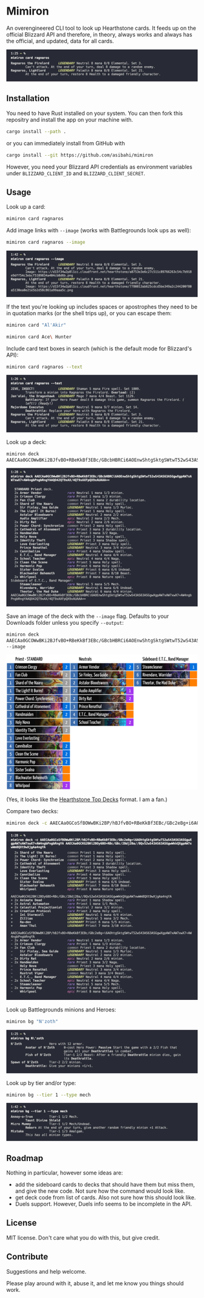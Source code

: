 # Mimiron

An overengineered CLI tool to look up Hearthstone cards. It feeds up on the official Blizzard API and therefore, in theory, always works and always has the official, and updated, data for all cards.

![An example of card lookup. Development screenshot](README/cardlookup.png)

## Installation

You need to have Rust installed on your system. You can then fork this repositry and install the app on your machine with.

```sh
cargo install --path .
```

or you can immediately install from GitHub with

```sh
cargo install --git https://github.com/asibahi/mimiron
```

However, you need your Blizzard API credentials as environment variables under `BLIZZARD_CLIENT_ID` and `BLIZZARD_CLIENT_SECRET`.

## Usage

Look up a card:

```sh
mimiron card ragnaros
```

Add image links with `--image` (works with Battlegrounds look ups as well):

```sh
mimiron card ragnaros --image
```

![Card look up with image links](README/cardimagelookup.png)

If the text you're looking up includes spaces or apostrophes they need to be in quotation marks (or the shell trips up), or you can escape them:

```sh
mimiron card "Al'Akir"
```

```sh
mimiron card Ace\ Hunter
```

Include card text boxes in search (which is the default mode for Blizzard's API):

```sh
mimiron card ragnaros --text
```

![Card text box search](README/cardtextlookup.png)

Look up a deck:

```
mimiron deck AAECAa0GCOWwBKi2BJfvBO+RBeKkBf3EBc/GBcbHBRCi6AOEnwShtgSktgSWtwT52wS43AS63ASGgwXgpAW7xAW7xwX7+AW4ngbPngbRngYAAQO42QT9xAX/4QT9xAXFpQX9xAUAAA==
```

![Deck look up in terminal](README/decklookup.png)

Save an image of the deck with the `--image` flag. Defaults to your Downloads folder unless you specify `--output`:

```
mimiron deck AAECAa0GCOWwBKi2BJfvBO+RBeKkBf3EBc/GBcbHBRCi6AOEnwShtgSktgSWtwT52wS43AS63ASGgwXgpAW7xAW7xwX7+AW4ngbPngbRngYAAQO42QT9xAX/4QT9xAXFpQX9xAUAAA== --image
```

![Deck image](README/deckimage.png)

(Yes, it looks like the [Hearthstone Top Decks](https://www.hearthstonetopdecks.com) format. I am a fan.)

Compare two decks:

```sh
mimiron deck -c AAECAa0GCoSfBOWwBKi2BP/hBJfvBO+RBeKkBf3EBc/GBc2eBg+i6AOhtgSktgSWtwT52wS43AS63ASGgwXgpAW7xAW7xwX7+AW4ngbPngbRngYA AAECAa0GCKG2BKi2BOy6BO+RBc/GBc/2Bdj2Ba//BQv52wS43AS63ASGgwWkkQXgpAW7xwWm8QXt9wXjgAa4ngYA
```

![Deck comparison in terminal](README/deckcompare.png)

Look up Battlegrounds minions and Heroes:

```sh
mimiron bg "N'zoth"
```

![Battleground lookup](README/bglookup.png)

Look up by tier and/or type:

```sh
mimiron bg --tier 1 --type mech
```

![Battleground lookup](README/bgtiertypelookup.png)

## Roadmap

Nothing in particular, however some ideas are:

- add the sideboard cards to decks that should have them but miss them, and give the new code. Not sure how the command would look like.
- get deck code from list of cards. Also not sure how this should look like.
- Duels support. However, Duels info seems to be incomplete in the API.

## License

MIT license. Don't care what you do with this, but give credit.

## Contribute

Suggestions and help welcome.

Please play around with it, abuse it, and let me know you things should work.